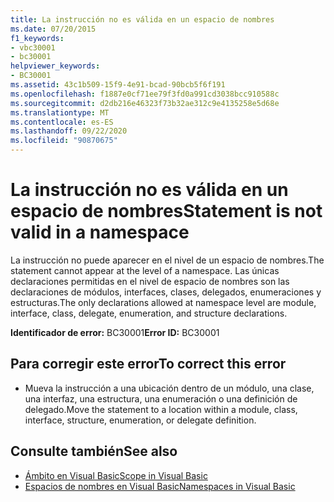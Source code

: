 ```yaml
---
title: La instrucción no es válida en un espacio de nombres
ms.date: 07/20/2015
f1_keywords:
- vbc30001
- bc30001
helpviewer_keywords:
- BC30001
ms.assetid: 43c1b509-15f9-4e91-bcad-90bcb5f6f191
ms.openlocfilehash: f1887e0cf71ee79f3fd0a991cd3038bcc910588c
ms.sourcegitcommit: d2db216e46323f73b32ae312c9e4135258e5d68e
ms.translationtype: MT
ms.contentlocale: es-ES
ms.lasthandoff: 09/22/2020
ms.locfileid: "90870675"
---
```

# <a name="statement-is-not-valid-in-a-namespace"></a><span data-ttu-id="461d0-102">La instrucción no es válida en un espacio de nombres</span><span class="sxs-lookup"><span data-stu-id="461d0-102">Statement is not valid in a namespace</span></span>

<span data-ttu-id="461d0-103">La instrucción no puede aparecer en el nivel de un espacio de nombres.</span><span class="sxs-lookup"><span data-stu-id="461d0-103">The statement cannot appear at the level of a namespace.</span></span> <span data-ttu-id="461d0-104">Las únicas declaraciones permitidas en el nivel de espacio de nombres son las declaraciones de módulos, interfaces, clases, delegados, enumeraciones y estructuras.</span><span class="sxs-lookup"><span data-stu-id="461d0-104">The only declarations allowed at namespace level are module, interface, class, delegate, enumeration, and structure declarations.</span></span>  
  
 <span data-ttu-id="461d0-105">**Identificador de error:** BC30001</span><span class="sxs-lookup"><span data-stu-id="461d0-105">**Error ID:** BC30001</span></span>  
  
## <a name="to-correct-this-error"></a><span data-ttu-id="461d0-106">Para corregir este error</span><span class="sxs-lookup"><span data-stu-id="461d0-106">To correct this error</span></span>  
  
- <span data-ttu-id="461d0-107">Mueva la instrucción a una ubicación dentro de un módulo, una clase, una interfaz, una estructura, una enumeración o una definición de delegado.</span><span class="sxs-lookup"><span data-stu-id="461d0-107">Move the statement to a location within a module, class, interface, structure, enumeration, or delegate definition.</span></span>  
  
## <a name="see-also"></a><span data-ttu-id="461d0-108">Consulte también</span><span class="sxs-lookup"><span data-stu-id="461d0-108">See also</span></span>

- [<span data-ttu-id="461d0-109">Ámbito en Visual Basic</span><span class="sxs-lookup"><span data-stu-id="461d0-109">Scope in Visual Basic</span></span>](../../programming-guide/language-features/declared-elements/scope.md)
- [<span data-ttu-id="461d0-110">Espacios de nombres en Visual Basic</span><span class="sxs-lookup"><span data-stu-id="461d0-110">Namespaces in Visual Basic</span></span>](../../programming-guide/program-structure/namespaces.md)
